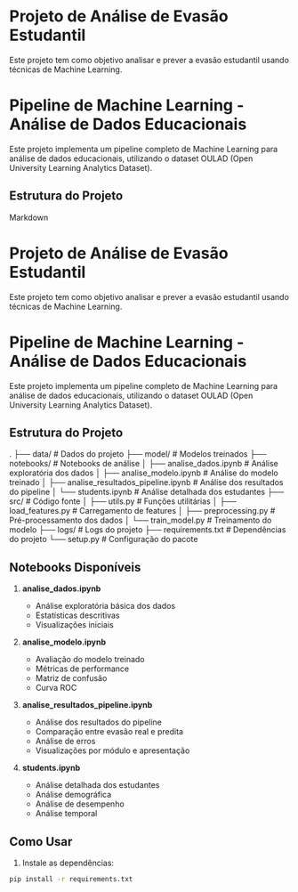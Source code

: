# Projeto de Análise de Evasão Estudantil

Este projeto tem como objetivo analisar e prever a evasão estudantil usando técnicas de Machine Learning.

# Pipeline de Machine Learning - Análise de Dados Educacionais

Este projeto implementa um pipeline completo de Machine Learning para análise de dados educacionais, utilizando o dataset OULAD (Open University Learning Analytics Dataset).

## Estrutura do Projeto

Markdown

# Projeto de Análise de Evasão Estudantil

Este projeto tem como objetivo analisar e prever a evasão estudantil usando técnicas de Machine Learning.

# Pipeline de Machine Learning - Análise de Dados Educacionais

Este projeto implementa um pipeline completo de Machine Learning para análise de dados educacionais, utilizando o dataset OULAD (Open University Learning Analytics Dataset).

## Estrutura do Projeto

.
├── data/             # Dados do projeto
├── model/            # Modelos treinados
├── notebooks/        # Notebooks de análise
│   ├── analise_dados.ipynb         # Análise exploratória dos dados
│   ├── analise_modelo.ipynb        # Análise do modelo treinado
│   ├── analise_resultados_pipeline.ipynb   # Análise dos resultados do pipeline
│   └── students.ipynb            # Análise detalhada dos estudantes
├── src/              # Código fonte
│   ├── utils.py      # Funções utilitárias
│   ├── load_features.py  # Carregamento de features
│   ├── preprocessing.py  # Pré-processamento dos dados
│   └── train_model.py  # Treinamento do modelo
├── logs/             # Logs do projeto
├── requirements.txt  # Dependências do projeto
└── setup.py          # Configuração do pacote

## Notebooks Disponíveis

1. **analise_dados.ipynb**
   - Análise exploratória básica dos dados
   - Estatísticas descritivas
   - Visualizações iniciais

2. **analise_modelo.ipynb**
   - Avaliação do modelo treinado
   - Métricas de performance
   - Matriz de confusão
   - Curva ROC

3. **analise_resultados_pipeline.ipynb**
   - Análise dos resultados do pipeline
   - Comparação entre evasão real e predita
   - Análise de erros
   - Visualizações por módulo e apresentação

4. **students.ipynb**
   - Análise detalhada dos estudantes
   - Análise demográfica
   - Análise de desempenho
   - Análise temporal

## Como Usar

1. Instale as dependências:
```bash
pip install -r requirements.txt